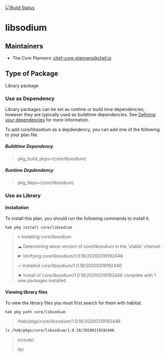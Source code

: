 [![Build Status](https://dev.azure.com/chefcorp-partnerengineering/Chef%20Base%20Plans/_apis/build/status/chef-base-plans.libsodium?branchName=master)](https://dev.azure.com/chefcorp-partnerengineering/Chef%20Base%20Plans/_build/latest?definitionId=166&branchName=master)

# libsodium

## Maintainers

* The Core Planners: <chef-core-planners@chef.io>

## Type of Package

Library package

### Use as Dependency

Library packages can be set as runtime or build time dependencies, however they are typically used as buildtime dependencies. See [Defining your dependencies](https://www.habitat.sh/docs/developing-packages/developing-packages/#sts=Define%20Your%20Dependencies) for more information.

To add core/libsodium as a depdendency, you can add one of the following to your plan file.

##### Buildtime Dependency

> pkg_build_deps=(core/libsodium)

##### Runtime Depdendency

> pkg_deps=(core/libsodium)

### Use as Library

#### Installation

To install this plan, you should run the following commands to install it.

`hab pkg install core/libsodium`

> » Installing core/libsodium
>
> ☁ Determining latest version of core/libsodium in the 'stable' channel
>
> ☛ Verifying core/libsodium/1.0.18/20200319192446
>
> ✓ Installed core/libsodium/1.0.18/20200319192446
>
> ★ Install of core/libsodium/1.0.18/20200319192446 complete with 1 new packages installed.

#### Viewing library files

To view the library files you must first search for them with habitat.

`hab pkg path core/libsodium`

> /hab/pkgs/core/libsodium/1.0.18/20200319192446

```bash
ls /hab/pkgs/core/libsodium/1.0.18/20200319192446
```
> include/
>
> lib/

